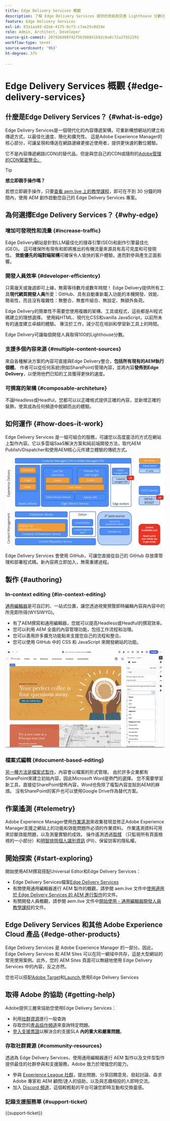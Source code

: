 ```yaml
---
title: Edge Delivery Services 概觀
description: 了解 Edge Delivery Services 提供的效能和完善 Lighthouse 分數功能對 AEM as a Cloud Service 有什麼好處。
feature: Edge Delivery Services
exl-id: 03a1aa93-d2e6-4175-9cf3-c7ae25c0d24e
role: Admin, Architect, Developer
source-git-commit: 207926d68f42f5b398841b92c0a8c72a3f852292
workflow-type: tm+mt
source-wordcount: '963'
ht-degree: 37%

---
```



# Edge Delivery Services 概觀 {#edge-delivery-services}

## 什麼是Edge Delivery Services？ {#what-is-edge}

Edge Delivery Services是一個現代化的內容傳遞架構，可重新構想網站的建立和傳遞方式，以最佳化速度、簡化和擴充性。 這是Adobe Experience Manager的核心部分，可讓呈現和傳送在網路邊緣更接近使用者，提供更快速的數位體驗。

它不是內容傳遞網路(CDN)的替代品，但是與您自己的CDN或隨附的[Adobe管理的CDN緊密整合。](/help/implementing/dispatcher/cdn.md)

>[!TIP]
>
>**想立即親手操作嗎？**
>
>若想立即親手操作，只要[查看 aem.live 上的教學課程](https://www.aem.live/developer/ue-tutorial)，即可在不到 30 分鐘的時間內，使用 AEM 創作啟動您自己的 Edge Delivery Services 專案。


## 為何選擇Edge Delivery Services？ {#why-edge}

### 增加可發現性和流量 {#increase-traffic}

Edge Delivery網站是針對LLM最佳化的搜尋引擎(SEO)和創作引擎最佳化(GEO)。 這可確保所有現有和即將推出的有機流量來源具有高可見度和可發現性。 **效能優先的端對端架構**&#x200B;可確保令人愉快的客戶體驗，進而對參與產生正面影響。

### 開發人員效率 {#developer-efficientcy}

只需幾天或幾週即可上線，無需等待數月或數年時間！ Edge Delivery提供所有工具&#x200B;**現代網頁開發人員**&#x200B;所愛：GitHub、具有自動重新載入功能的本機開發、效能、簡易性，而且沒有複雜性：無整合、無套件組合、無設定、無額外負荷。

Edge Delivery的簡單性不需要您使用複雜的架構、工具或程式，這些都是AI程式碼建立的理想選擇。 使用純HTML、現代化CSS和vanilla JavaScript，以前所未有的速度建立卓越的體驗。 專注於工作，減少花在培訓和學習新工具上的時間。

Edge Delivery可讓每個開發人員取得100的Lighthouse分數。

### 支援多個內容來源 {#multiple-content-sources}

來自各種解決方案的內容可直接與Edge Delivery整合，**包括所有現有的AEM執行個體**。 作者可以從任何系統(例如SharePoint)管理內容，並將內容&#x200B;**發佈到Edge Delivery**，以使用他們已知的工具獲得更快的速度。

### 可撰寫的架構 {#composable-architeture}

不論Headless或Headful，您都可以以正確格式提供正確的內容，並新增正確的裝飾，使其成為任何頻道中脫穎而出的體驗。

## 如何運作 {#how-does-it-work}

Edge Delivery Services 是一組可組合的服務，可讓您以高度靈活的方式在網站上製作內容。它以多雲端SaaS解決方案和純前端開發方法，取代AEM Publish/Dispatcher和使用AEM核心元件建立體驗的傳統方式。

![Edge Delivery 架構](assets/AEM-with-EDS-architecture.png)

Edge Delivery Services 會使用 GitHub，可讓您直接從自己的 GitHub 存放庫管理和部署程式碼。新內容將立即加入，無需重建過程。

## 製作 {#authoring}

### In-context editing {#in-context-editing}

[通用編輯器](/help/implementing/universal-editor/introduction.md)是可自訂的、一站式位置，讓您透過視覺預覽即時編輯內容與內容中的所見即所得(WYSIWYG)。

* 有了AEM撰寫和通用編輯器，您就可以提高Headless或Headful的撰寫效率。
* 您可以利用 AEM 全面的內容管理功能，包括工作流程和治理。
* 您可以善用許多擴充功能點來支援您自己的流程和整合。
* 您可以使用 GitHub 中的 CSS 和 JavaScript 來開發網站的功能。

![使用通用編輯器進行 AEM 製作](assets/wysiwyg-authoring.png)

### 檔案式編輯 {#document-based-editing}

[另一種方法是檔案式製作](https://www.aem.live/docs/authoring)，內容會以檔案的形式管理。 由於許多企業都有SharePoint來建立初始內容，因此Microsoft Word是熱門的選擇。 您不需要學習新工具，直接從SharePoint發佈內容，Word也免除了複製內容並貼到AEM的麻煩。 沒有SharePoint的客戶也可以使用Google Drive作為替代方案。

## 作業遙測 {#telemetry}

Adobe Experience Manager使用[作業遙測](https://www.aem.live/docs/operational-telemetry)來收集發現並修正Adobe Experience Manager支援之網站上的功能和效能問題所必須的作業資料。 作業遙測資料可用來診斷效能問題，以及測量實驗的成效。 操作遙測透過[取樣](https://www.aem.live/docs/operational-telemetry#operational-telemetry-data-is-sampled) （只監視所有頁面檢視的一小部分）和[明智排除個人識別資訊](https://www.aem.live/docs/operational-telemetry#what-data-is-being-collected) (PII)，保留訪客的隱私權。

## 開始探索 {#start-exploring}

開始使用AEM撰寫搭配Universal Editor和Edge Delivery Services：

* Edge Delivery Services檔案[Edge Delivery Services](https://www.aem.live)
* 有關使用通用編輯器進行 AEM 製作的概觀，請參閱 aem.live 文件中[使用適用於 Edge Delivery Services 的 AEM 進行製作](https://www.aem.live/docs/aem-authoring)的文件。
* 有關開發人員概觀，請參閱 aem.live 文件中[開始使用 - 通用編輯器開發人員教學課程](https://www.aem.live/developer/ue-tutorial)的文件。

## Edge Delivery Services 和其他 Adobe Experience Cloud 產品 {#edge-other-products}

Edge Delivery Services 是 Adobe Experience Manager 的一部分。因此，Edge Delivery Services 和 AEM Sites 可以在同一網域中共存，這是大型網站的常見使用案例。此外，您的 AEM Sites 頁面可以無縫地使用 Edge Delivery Services 中的內容，反之亦然。

您也可以搭配[Adobe Target](https://www.aem.live/developer/target-integration)和[Launch.](https://experienceleague.adobe.com/zh-hant/docs/experience-platform/tags/home)使用Edge Delivery Services

## 取得 Adobe 的協助 {#getting-help}

Adobe提供三層來協助您使用Edge Delivery Services：

* 利用[社群資源](#community-resources)進行一般查詢
* 存取您的[產品協作頻道](#collaboration-channel)來查詢特定問題。
* [登入支援票證](#support-ticket)以解決合約支援SLA **內的重大和嚴重問題**。

### 存取社群資源 {#community-resources}

透過為 Edge Delivery Services、使用通用編輯器進行 AEM 製作以及文件型製作提供最佳的社群參與和支援服務，Adobe 致力於增強您的能力。

* 參與 [Experience League 社群](https://adobe.ly/3Q6kTKl)，提出問題、分享回饋意見、發起討論、尋求 Adobe 專家和 AEM 顧問/達人的協助，以及與志趣相投的人即時交流。
* 加入 [Discord 頻道](https://discord.gg/aem-live)，這個較輕鬆的平台可讓您即時互動和交換靈感。

### 記錄支援服務單 {#support-ticket}

{{support-ticket}}
